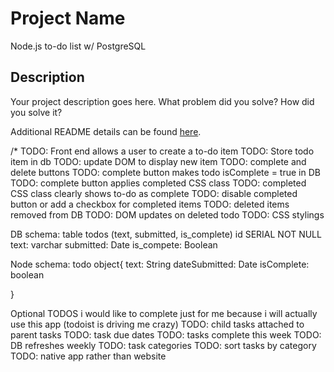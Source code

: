 # Project Name
Node.js to-do list w/ PostgreSQL

## Description

Your project description goes here. What problem did you solve? How did you solve it?

Additional README details can be found [here](https://github.com/PrimeAcademy/readme-template/blob/master/README.md).

/*
TODO: Front end allows a user to create a to-do item
TODO: Store todo item in db
TODO: update DOM to display new item
TODO: complete and delete buttons
TODO: complete button makes todo isComplete = true in DB
TODO: complete button applies completed CSS class
TODO: completed CSS class clearly shows to-do as complete
TODO: disable completed button or add a checkbox for completed items
TODO: deleted items removed from DB
TODO: DOM updates on deleted todo
TODO: CSS stylings

DB schema: table todos (text, submitted, is_complete)
id SERIAL NOT NULL
text: varchar
submitted: Date
is_compete: Boolean

Node schema: todo object{
    text: String
    dateSubmitted: Date
    isComplete: boolean

}


Optional TODOS i would like to complete just for me because i will actually use this app (todoist is driving me crazy)
TODO: child tasks attached to parent tasks
TODO: task due dates
TODO: tasks complete this week
TODO: DB refreshes weekly
TODO: task categories
TODO: sort tasks by category
TODO: native app rather than website